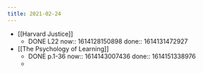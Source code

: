 ```yaml
---
title: 2021-02-24
---
```


- [[Harvard Justice]]
    - DONE L22
      now:: 1614128150898
      done:: 1614131472927
- [[The Psychology of Learning]]
    - DONE p.1-36
      now:: 1614143007436
      done:: 1614151338976
    -